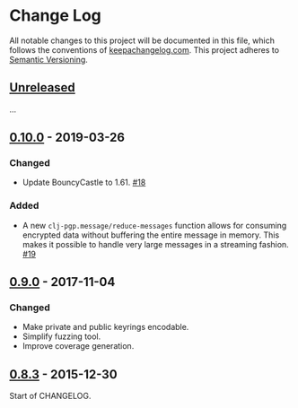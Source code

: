 Change Log
==========

All notable changes to this project will be documented in this file, which
follows the conventions of [keepachangelog.com](http://keepachangelog.com/).
This project adheres to [Semantic Versioning](http://semver.org/).

## [Unreleased]

...


## [0.10.0] - 2019-03-26

### Changed
- Update BouncyCastle to 1.61.
  [#18](//github.com/greglook/clj-pgp/pull/18)

### Added
- A new `clj-pgp.message/reduce-messages` function allows for consuming
  encrypted data without buffering the entire message in memory. This makes it
  possible to handle very large messages in a streaming fashion.
  [#19](//github.com/greglook/clj-pgp/pull/19)


## [0.9.0] - 2017-11-04

### Changed
- Make private and public keyrings encodable.
- Simplify fuzzing tool.
- Improve coverage generation.


## [0.8.3] - 2015-12-30

Start of CHANGELOG.

[Unreleased]: https://github.com/greglook/clj-pgp/compare/0.10.0...HEAD
[0.10.0]: https://github.com/greglook/clj-pgp/compare/0.9.0...0.10.0
[0.9.0]: https://github.com/greglook/clj-pgp/compare/0.8.3...0.9.0
[0.8.3]: https://github.com/greglook/clj-pgp/compare/0.8.2...0.8.3
